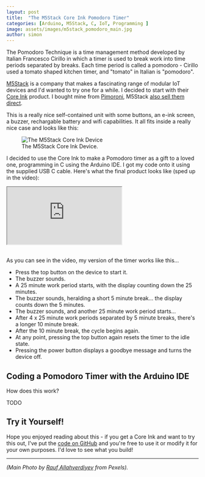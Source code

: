 ```yaml
---
layout: post
title:  "The M5Stack Core Ink Pomodoro Timer"
categories: [Arduino, M5Stack, C, IoT, Programming ]
image: assets/images/m5stack_pomodoro_main.jpg
author: simon
---
```

The Pomodoro Technique is a time management method developed by Italian Francesco Cirillo in which a timer is used to break work into time periods separated by breaks.  Each time period is called a pomodoro - Cirillo used a tomato shaped kitchen timer, and "tomato" in Italian is "pomodoro".

[M5Stack](https://m5stack.com/) is a company that makes a fascinating range of modular IoT devices and I'd wanted to try one for a while.  I decided to start with their [Core Ink](https://docs.m5stack.com/en/core/coreink) product.  I bought mine from [Pimoroni](https://shop.pimoroni.com/products/m5stack-esp32-core-ink-development-kit-1-54-elnk-display), M5Stack [also sell them direct](https://shop.m5stack.com/collections/m5-core/products/m5stack-esp32-core-ink-development-kit1-54-elnk-display).

This is a really nice self-contained unit with some buttons, an e-ink screen, a buzzer, rechargable battery and wifi capabilities.  It all fits inside a really nice case and looks like this:

<div class="text-center">
  <figure class="figure">
    <img src="{{ site.baseurl }}/assets/images/m5stack_pomodoro_eink.png" class="figure-img img-fluid" alt="The M5Stack Core Ink Device">
    <figcaption class="figure-caption text-center">The M5Stack Core Ink Device.</figcaption>
  </figure>
</div>

I decided to use the Core Ink to make a Pomodoro timer as a gift to a loved one,  programming in C using the Arduino IDE.  I got my code onto it using the supplied USB C cable.  Here's what the final product looks like (sped up in the video): 

<div class="embed-responsive embed-responsive-16by9">
  <iframe class="embed-responsive-item" src="https://www.youtube.com/embed/8_YdzONjkVY" allowfullscreen></iframe>
</div><br/>

As you can see in the video, my version of the timer works like this...

* Press the top button on the device to start it.
* The buzzer sounds.
* A 25 minute work period starts, with the display counting down the 25 minutes.
* The buzzer sounds, heralding a short 5 minute break... the display counts down the 5 minutes.
* The buzzer sounds, and another 25 minute work period starts...
* After 4 x 25 minute work periods separated by 5 minute breaks, there's a longer 10 minute break.
* After the 10 minute break, the cycle begins again.
* At any point, pressing the top button again resets the timer to the idle state.
* Pressing the power button displays a goodbye message and turns the device off.

## Coding a Pomodoro Timer with the Arduino IDE

How does this work?

TODO

## Try it Yourself!

Hope you enjoyed reading about this - if you get a Core Ink and want to try this out, I've put the [code on GitHub](https://github.com/simonprickett/m5stack-pomodoro) and you're free to use it or modify it for your own purposes.  I'd love to see what you build!

---

*(Main Photo by [Rauf Allahverdiyev](https://www.pexels.com/@rauf-allahverdiyev-561368) from Pexels).*